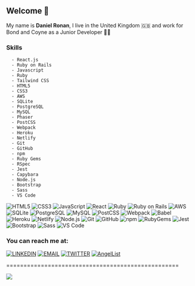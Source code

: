 ## Welcome 👋

My name is <b> Daniel Ronan</b>, I live in the United Kingdom 🇬🇧 and work for Bond and Coyne as a Junior Developer 👨‍💻

### Skills 

```
  - React.js
  - Ruby on Rails
  - Javascript
  - Ruby
  - Tailwind CSS
  - HTML5 
  - CSS3 
  - AWS
  - SQLite
  - PostgreSQL
  - MySQL
  - Phaser
  - PostCSS
  - Webpack
  - Heroku
  - Netlify
  - Git
  - GitHub
  - npm
  - Ruby Gems
  - RSpec
  - Jest
  - Capybara
  - Node.js
  - Bootstrap
  - Sass
  - VS Code
```
  
  ![HTML5](https://img.shields.io/badge/-HTML5-E34F26?style=for-the-badge&logo=HTML5&logoColor=white&labelColor=000)
  ![CSS3](https://img.shields.io/badge/-CSS3-1572B6?style=for-the-badge&logo=CSS3&logoColor=white&labelColor=000)
  ![JavaScript](https://img.shields.io/badge/-JavaScript-F7DF1E?style=for-the-badge&logo=JavaScript&logoColor=white&labelColor=000)
  ![React](https://img.shields.io/badge/-React-61DAFB?style=for-the-badge&logo=React&logoColor=white&labelColor=000)
  ![Ruby](https://img.shields.io/badge/-Ruby-CC342D?style=for-the-badge&logo=Ruby&logoColor=white&labelColor=000)
  ![Ruby on Rails](https://img.shields.io/badge/-Ruby_on_Rails-CC0000?style=for-the-badge&logo=Ruby-on-Rails&logoColor=white&labelColor=000)
  ![AWS](https://img.shields.io/badge/-AWS-232F3E?style=for-the-badge&logo=Amazon-AWS&logoColor=white&labelColor=000)
  ![SQLite](https://img.shields.io/badge/-SQLite-003B57?style=for-the-badge&logo=SQLite&logoColor=white&labelColor=000)
  ![PostgreSQL](https://img.shields.io/badge/-PostgreSQL-336791?style=for-the-badge&logo=PostgreSQL&logoColor=white&labelColor=000)
  ![MySQL](https://img.shields.io/badge/-MySQL-4479A1?style=for-the-badge&logo=MySQL&logoColor=white&labelColor=000)
  ![PostCSS](https://img.shields.io/badge/-PostCSS-DD3A0A?style=for-the-badge&logo=PostCSS&logoColor=white&labelColor=000)
  ![Webpack](https://img.shields.io/badge/-Webpack-8DD6F9?style=for-the-badge&logo=Webpack&logoColor=white&labelColor=000)
  ![Babel](https://img.shields.io/badge/-Babel-F9DC3E?style=for-the-badge&logo=Babel&logoColor=white&labelColor=000)
  ![Heroku](https://img.shields.io/badge/-Heroku-430098?style=for-the-badge&logo=Heroku&logoColor=white&labelColor=000)
  ![Netlify](https://img.shields.io/badge/-Netlify-00C7B7?style=for-the-badge&logo=Netlify&logoColor=white&labelColor=000)
  ![Node.js](https://img.shields.io/badge/-Node.js-339933?style=for-the-badge&logo=Node.js&logoColor=white&labelColor=000)
  ![Git](https://img.shields.io/badge/-Git-F05032?style=for-the-badge&logo=Git&logoColor=white&labelColor=000)
  ![GitHub](https://img.shields.io/badge/-GitHub-181717?style=for-the-badge&logo=GitHub&logoColor=white&labelColor=000)
  ![npm](https://img.shields.io/badge/-npm-CB3837?style=for-the-badge&logo=Npm&logoColor=white&labelColor=000)
  ![RubyGems](https://img.shields.io/badge/-Ruby_Gems-E9573F?style=for-the-badge&logo=RubyGems&logoColor=white&labelColor=000)
  ![Jest](https://img.shields.io/badge/-Jest-C21325?style=for-the-badge&logo=Jest&logoColor=white&labelColor=000)
  ![Bootstrap](https://img.shields.io/badge/-Bootstrap-563D7C?style=for-the-badge&logo=Bootstrap&logoColor=white&labelColor=000)
  ![Sass](https://img.shields.io/badge/-Sass-CC6699?style=for-the-badge&logo=Sass&logoColor=white&labelColor=000)
  ![VS Code](https://img.shields.io/badge/-VS_Code-007ACC?style=for-the-badge&logo=Visual-Studio-Code&logoColor=white&labelColor=000)

### You can reach me at:

[![LINKEDIN](https://img.shields.io/badge/-LINKEDIN-0077B5?style=for-the-badge&logo=Linkedin&logoColor=white)](https://www.linkedin.com/in/dan-ronan/)
[![EMAIL](https://img.shields.io/badge/-EMAIL-D14836?style=for-the-badge&logo=Mail.Ru&logoColor=white)](mailto:danielconnorronan@gmail.com)
[![TWITTER](https://img.shields.io/badge/-TWITTER-1DA1F2?style=for-the-badge&logo=Twitter&logoColor=white)](https://twitter.com/DanielRonan16)
[![AngelList](https://img.shields.io/badge/-Angel_List-000?style=for-the-badge&logo=AngelList&logoColor=white)](https://angel.co/u/daniel-ronan-1)

==================================================

 <img src="https://github-readme-stats.vercel.app/api?username=DcRonan&count_private=true&show_icons=true&theme=radical&icon_color=E11C68&title_color=FFF">

<!--  [![Top Langs](https://github-readme-stats.vercel.app/api/top-langs/?username=DcRonan&layout=compact)]() -->


